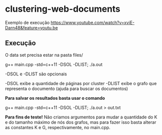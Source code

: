 # clustering-web-documents

Exemplo de execução
https://www.youtube.com/watch?v=xviE-Darn48&feature=youtu.be

## Execução

O data set precisa estar na pasta files/

g++ main.cpp -std=c++11 -DSOL -DLIST; ./a.out


-DSOL e -DLIST são opcionais

-DSOL exibe a quantidade de páginas por cluster
-DLIST exibe o grafo que representa o documento (ajuda para buscar os documentos)


**Para salvar os resultados basta usar o comando**

g++ main.cpp -std=c++11 -DSOL -DLIST; ./a.out > out.txt

**Para fins de teste!**
Não criamos argumentos para mudar a quantidade do K e do tamanho máximo de nós dos grafos, mas para fazer isso basta alterar as constantes K e G, respectivamente, no main.cpp.
